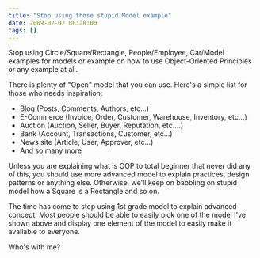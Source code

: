 ```yaml
---
title: "Stop using those stupid Model example"
date: 2009-02-02 08:28:00
tags: []
---
```


Stop using Circle/Square/Rectangle, People/Employee, Car/Model&nbsp; examples for models or example on how to use Object-Oriented Principles or any example at all.

There is plenty of "Open" model that you can use. Here's a simple list for those who needs inspiration:

*   Blog (Posts, Comments, Authors, etc...)
*   E-Commerce (Invoice, Order, Customer, Warehouse, Inventory, etc...)
*   Auction (Auction, Seller, Buyer, Reputation, etc....)
*   Bank (Account, Transactions, Customer, etc...)
*   News site (Article, User, Approver, etc...)
*   And so many more

Unless you are explaining what is OOP to total beginner that never did any of this, you should use more advanced model to explain practices, design patterns or anything else. Otherwise, we'll keep on babbling on stupid model how a Square is a Rectangle and so on.

The time has come to stop using 1st grade model to explain advanced concept. Most people should be able to easily pick one of the model I've shown above and display one element of the model to easily make it available to everyone.

Who's with me?

